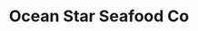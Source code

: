 ---
layout: place
title: "Ocean Star Seafood Co"
permalink: /montana/great-falls/ocean-star-seafood-co.html
stateAbbr: MT
stateName: Montana
cityName: Great Falls
seo:
  name: "Ocean Star Seafood Co"
  type: Restaurant
  links: null
description: "Ocean Star Seafood Co serves delicious sushi in Great Falls, Montana. Try fresh Japanese dishes for a great dining experience. "
place_id: ChIJc1taMQBJQlMRuKVAlHFfDy8
photos:
  - name: >-
      places/ChIJc1taMQBJQlMRuKVAlHFfDy8/photos/AeeoHcIG4FFHFNJ2Vkm4bvY7wnnHYz97h8htfw5-95oEhXiHEj48jpe_my8coo0xyEPH9tuRupWHTDaKY_nu1l2VO7Dr6LlpD4VCRwwhrHdvBhHx4BW8f1cmueaOC6U-lLbTOShgqxIN9BjehzJBL3X6uPYiEd7Q1pH-gKYaQYAdWmh0aju51Ohsh56QJp8W3Mtj11qzZC8XnCt_bJL8_NH2_V4QVNJ4KbBSjnWerxYFqxRHCOvsX59Eu_pa0EuaYadu80vYcxg4IpPOiMiS2HZUYa_JQiHUU6YAmM3QdjWy5tcZ9Lj2iJPykUk7Rwyd115x4A9yejge_V7UTIKUfZ2Cvldl56G_S9D525oDwLfnffm8Ylj6y2adkWoz5b__my-kVmCWzDFxs6P3oWzHstT6jUxfaKH_guT4Zm4njRFZmdY
    widthPx: 1920
    heightPx: 1440
    authorAttributions:
      - displayName: Ramos
        uri: https://maps.google.com/maps/contrib/101089622454706790667
        photoUri: >-
          https://lh3.googleusercontent.com/a/ACg8ocIkQmIVV7S8yr2jGsi2cAK5LpqHtYzQA5Z6ULfnHLmSgDJcJMg=s100-p-k-no-mo
    flagContentUri: >-
      https://www.google.com/local/imagery/report/?cb_client=maps_api_places.places_api&image_key=!1e10!2sCIHM0ogKEICAgMCAnpynJQ&hl=en-US
    googleMapsUri: >-
      https://www.google.com/maps/place//data=!3m4!1e2!3m2!1sCIHM0ogKEICAgMCAnpynJQ!2e10!4m2!3m1!1s0x53424900315a5b73:0x2f0f5f719440a5b8
  - name: >-
      places/ChIJc1taMQBJQlMRuKVAlHFfDy8/photos/AeeoHcJBN2o_pFZTwjHQ1j5u-7sUtXer_4usZ6eDQR6y0Q089zwf3APzX3LYyWC3xWeOXbbLKR1PY502zOR5XFUDvHpJX2mXEeAwi2yXQYorIo0YkPdoXY6VOS6RSHtF_Rps_1icREWxjtbvj3HPb07O03ROM2bhwmT0vs5lU5QJ1LJcKauL0C54c0JL52LYgG2kDYvp9dvEhKIBrWWw7wzm0msBmJrkWT3TGcBlfmgNuwSImcgYpiPrWKkp6rAXwDLcU6zfOUxyfZfuI2X1DkOQizAA00QB5JgJ_k_2MSp3LISi6FfQ7k_V5QjHw97vDzHisim_ZvKrhVKlDHawqcNh3cyg5a5Gynx0O05f-ukxFr4s1eDztVUiptRXiKIP4EjyT3vZmROAvuMXj3UgiOZ5EoBQitksE_j1qUK09iYqKYI0ow
    widthPx: 4096
    heightPx: 3072
    authorAttributions:
      - displayName: Taylor Haines
        uri: https://maps.google.com/maps/contrib/110573711240998736206
        photoUri: >-
          https://lh3.googleusercontent.com/a/ACg8ocJQJngN-wuogtRKlahl9xYjy_wA7_2eTUw7yb6VYAVMyjzIVA=s100-p-k-no-mo
    flagContentUri: >-
      https://www.google.com/local/imagery/report/?cb_client=maps_api_places.places_api&image_key=!1e10!2sCIHM0ogKEICAgMCAs87UKQ&hl=en-US
    googleMapsUri: >-
      https://www.google.com/maps/place//data=!3m4!1e2!3m2!1sCIHM0ogKEICAgMCAs87UKQ!2e10!4m2!3m1!1s0x53424900315a5b73:0x2f0f5f719440a5b8
  - name: >-
      places/ChIJc1taMQBJQlMRuKVAlHFfDy8/photos/AeeoHcLF2B26ueaRg3d1nJm4Y6bsRcSinc9XU0oCn4vH6KZPLnaBcbWLbjPE5rVDFJ7hVE3XAUBZhtzwyVhUdNO8zFbWwVwRAnFgwfu3P2-Mae-SKWezSehIjKxCBx8rLbyw1AHcm-kzauPiNogOionKnIo0x-xnRosiPouqrB4VcTMlhj0n33-95pVsDLhbU_vaKeQLuP9wSWjm2n4t5WHYaoC5r8J26UfITuGFW5S7IE1uDunN_BcUrnzGgyjI-bWUJIJztQZ2VLU9ZMu4JUsdJ81o-HyvOdehfoEFW9FzZ_s2SvCxY0q6kpIwaKQ1F29HAvQjmRilIsB5F6FAUjhxV8ZAr3cF8fItTADQbxZ5jGxcKf0vdacj1fw-HEmzKvalnLA526s0pMbRnfkeZRqMAoYB2HpWtU_mgLhkH1EFALURChI
    widthPx: 4080
    heightPx: 3072
    authorAttributions:
      - displayName: Amber Marsh
        uri: https://maps.google.com/maps/contrib/117941481890402511387
        photoUri: >-
          https://lh3.googleusercontent.com/a-/ALV-UjXXrJcWmfDRgYMA4ZzPcNrp5VCYq0QPYLUAWHcxdDrjy6XEE7DM=s100-p-k-no-mo
    flagContentUri: >-
      https://www.google.com/local/imagery/report/?cb_client=maps_api_places.places_api&image_key=!1e10!2sCIHM0ogKEICAgID_zZP23QE&hl=en-US
    googleMapsUri: >-
      https://www.google.com/maps/place//data=!3m4!1e2!3m2!1sCIHM0ogKEICAgID_zZP23QE!2e10!4m2!3m1!1s0x53424900315a5b73:0x2f0f5f719440a5b8
  - name: >-
      places/ChIJc1taMQBJQlMRuKVAlHFfDy8/photos/AeeoHcJZusa2llbClyhx6D503wPnozXXqAtdIZ88qXBhIEYxMvEZ1bBFo_Y2Lyuz0qT9FagiIhc2u4y_mUGaqRRo4dPPj7sGQDk6vs5dBBBDVywdJxmywQTlncuHKClImFZpySi8a9ebfK4f--PBY9igj0CVvV-9yC_ARPQt7P4sRnHMyAKWwuI6UWTw0Mtn4-In2vA9JNXOX7_T4CD3xCX47JZiSyrt3cGfjrIsqPoicEUwgBKdHiuIwtqd_-jvhAo6dPXoIhtDErzLllasNNhhqRMFQloH5v8xyqc29HYDpILDlKdNAx5_mzZlp70xuUWU-wruRlWwmRq_PeSch7MvY2aOR3zaOIHIomorefNnJCIayPp3zrWE4UDc6z-wRHj-flRX6khpDCSlhekUNWgdXq8cX0o8Dq-YnE6BIPDN3cEFjtn3
    widthPx: 4096
    heightPx: 3072
    authorAttributions:
      - displayName: Taylor Haines
        uri: https://maps.google.com/maps/contrib/110573711240998736206
        photoUri: >-
          https://lh3.googleusercontent.com/a/ACg8ocJQJngN-wuogtRKlahl9xYjy_wA7_2eTUw7yb6VYAVMyjzIVA=s100-p-k-no-mo
    flagContentUri: >-
      https://www.google.com/local/imagery/report/?cb_client=maps_api_places.places_api&image_key=!1e10!2sCIHM0ogKEICAgMCAs87UiQE&hl=en-US
    googleMapsUri: >-
      https://www.google.com/maps/place//data=!3m4!1e2!3m2!1sCIHM0ogKEICAgMCAs87UiQE!2e10!4m2!3m1!1s0x53424900315a5b73:0x2f0f5f719440a5b8
  - name: >-
      places/ChIJc1taMQBJQlMRuKVAlHFfDy8/photos/AeeoHcIPRKXHA2IA6v8fR7-PRNd9Sr7jQwefb_r__JEeoFDPr2IGVPP_hE4WZqZk0xqCdvXjkYpy27yzA2HAe00boJy-VSYwbe8zqRd3vOkl1K3yeiZcQ_uQkG5NP_g7biu_zk7hd6QFHEamWFV7gkDiHmplkfjRIP5wSfK7XOIQVmJF4clnYideu8SJoxoCb3bWCQTNEMYP7Nl_cvcgtiIOwDXkymMhvMKRwoDWiiqcQXqlwX7fMG2hhfqlBj1qBovcd4OxZZTt_ITcCVEGArgrRntLUI1mFBDu7QHBkVuPS6yCXtmEp2HKzozMfiHU3X_Z8P5KgqOxppciXQKDM1aj8D5hHRDS3z3ypyYEJoBuqfKdxAONkXsy5sJlKzujhfebqP2hH2VeExvaIHMqLnysq500exnGknh9FI2qBUm_nBvX4bY
    widthPx: 3024
    heightPx: 4032
    authorAttributions:
      - displayName: Thảo Võ
        uri: https://maps.google.com/maps/contrib/105276871479847035260
        photoUri: >-
          https://lh3.googleusercontent.com/a/ACg8ocKDWD0DzYf4QKbomf0JJ7RL-nSzpe9ZLDD5ZnJgNZ9QLxU3Tg=s100-p-k-no-mo
    flagContentUri: >-
      https://www.google.com/local/imagery/report/?cb_client=maps_api_places.places_api&image_key=!1e10!2sCIHM0ogKEICAgMCg3cPY9gE&hl=en-US
    googleMapsUri: >-
      https://www.google.com/maps/place//data=!3m4!1e2!3m2!1sCIHM0ogKEICAgMCg3cPY9gE!2e10!4m2!3m1!1s0x53424900315a5b73:0x2f0f5f719440a5b8
  - name: >-
      places/ChIJc1taMQBJQlMRuKVAlHFfDy8/photos/AeeoHcKjGmsQ9_OugJ4u9Y4rq0bWrWpsyDV6vVRnXMjO6FYCnN7cIwNL4UjcwrkJTaLkmFmY-fbYGxVjs4a0itiOw9VfjvL5Zcc2K5-Tv43yQO-EEviLI9UVfF5xMLEA4WNvVUqaGbrUjp5T9eRn6X8SICu2VnFNxE9mCl0StG1AZw9lMOdffFsaic5ied4Q5FRPlJ8hw20SOzVBfQTE20kRFHuRG0giMWJTDxiPd_UL0c12xi2I77WMimxZg5h9vuX4k872Ye-y50FERdKNWCF7gdFaXGTxOrR9oyJc4peHNVV1lMrr-a1Rau6IGpa4uPiDrQZpUliezh-hFSYtxGFSKRpDmAzugKIV6-bm_uU4WkXgZxya-M0crDAJASMrHB-eO1lJngvnrBZ2o1IYBBrFz55flqOollCW61JsieaEzNG5B4fe
    widthPx: 4032
    heightPx: 2105
    authorAttributions:
      - displayName: Gregory Landford
        uri: https://maps.google.com/maps/contrib/100901496195370405445
        photoUri: >-
          https://lh3.googleusercontent.com/a-/ALV-UjXiBxUIALt9SbSDlcgFjZRMbZq5akq3EUG1qAlKzaN8NQAkEx_F=s100-p-k-no-mo
    flagContentUri: >-
      https://www.google.com/local/imagery/report/?cb_client=maps_api_places.places_api&image_key=!1e10!2sCIHM0ogKEICAgMCglZGesAE&hl=en-US
    googleMapsUri: >-
      https://www.google.com/maps/place//data=!3m4!1e2!3m2!1sCIHM0ogKEICAgMCglZGesAE!2e10!4m2!3m1!1s0x53424900315a5b73:0x2f0f5f719440a5b8
  - name: >-
      places/ChIJc1taMQBJQlMRuKVAlHFfDy8/photos/AeeoHcJfATnmJmSX9v46HDiojFnv0q69foAaMoUiXuOwDlkRD3Kaml7MhRcz-lk7-C_050Iiz-j1INbX30x8YA5omd2qZ-oksGhJKPMojJw3SOzVJMU1U6bb_cpV1mbMD8TXDzj7fnVsnLFY0tcvImT8Dba48d-Xw7YldbnihbZBu0A3QCTuu2g2sz2FekfQbaUinzSbFYGxbZ_CNS23BdK_m-gZ5sH0epH_N_oO8oIBkZxR04W5s8Q46XzX2a0yVBpkNvwWxyW5qsRotE1MU8syuOc0mkQahcFL-qppoM8oIl176DX_efNwZkj4erSaFXQ0EaMPP_bucNokyvAjLh50kkkO9a0Q6AzEdLCYnUgzuwp6bF9ISVYb7-quRE-icLpoO26gV-SaQDgUs1wdnbGC3T4AzOadX05qHRV2BUDSUDlt9Bbs
    widthPx: 4096
    heightPx: 3072
    authorAttributions:
      - displayName: Taylor Haines
        uri: https://maps.google.com/maps/contrib/110573711240998736206
        photoUri: >-
          https://lh3.googleusercontent.com/a/ACg8ocJQJngN-wuogtRKlahl9xYjy_wA7_2eTUw7yb6VYAVMyjzIVA=s100-p-k-no-mo
    flagContentUri: >-
      https://www.google.com/local/imagery/report/?cb_client=maps_api_places.places_api&image_key=!1e10!2sCIHM0ogKEICAgMCAs87UuQE&hl=en-US
    googleMapsUri: >-
      https://www.google.com/maps/place//data=!3m4!1e2!3m2!1sCIHM0ogKEICAgMCAs87UuQE!2e10!4m2!3m1!1s0x53424900315a5b73:0x2f0f5f719440a5b8
  - name: >-
      places/ChIJc1taMQBJQlMRuKVAlHFfDy8/photos/AeeoHcKGuqaWYYRIGGKgtvE_WSmpE9EH_XoA-3tYaWVlevrCEqXyTPXrKvTy9SwEZI88TKc4y2QZ3sjuVbP-rVBnCg2fn-DekKbITqoBPv1T5loUfl94skt93uAPljngO_59kOS3nnJvFs6RGGlLKdjI9fCKBCIh4LchW7055DBoEQlJaZFWql5ibdKOEchKFlfoGffEDce9pSmuQ1KWMMRaAAyD_YjJpfLeZ0UA2tFaMo3RzvSr2edBZHuMGW4VrBDVlHcgFT26pYggE03xDYVWsdfy8IrVxHWcAdfLy2f4T9nl9i2uMx2HSAyvh9mHW_OZuwQuxWET5RVKo_DEJWMkjfvyXy0SrnoycY0nt_LoTU6vv7z2V5qc76nkXNXx9IGeWKidrCogMJusSxQCUzOP_H9PWVpNE1r00DaxWP921qY49Qe4
    widthPx: 3024
    heightPx: 4032
    authorAttributions:
      - displayName: B Squad Girls
        uri: https://maps.google.com/maps/contrib/115711146930702103020
        photoUri: >-
          https://lh3.googleusercontent.com/a-/ALV-UjUtPWenSw3lJEuFrP1msYPktevfFsdC9IR-NfUY-bYOjNOEZIC9=s100-p-k-no-mo
    flagContentUri: >-
      https://www.google.com/local/imagery/report/?cb_client=maps_api_places.places_api&image_key=!1e10!2sCIHM0ogKEICAgMDg7rvMqAE&hl=en-US
    googleMapsUri: >-
      https://www.google.com/maps/place//data=!3m4!1e2!3m2!1sCIHM0ogKEICAgMDg7rvMqAE!2e10!4m2!3m1!1s0x53424900315a5b73:0x2f0f5f719440a5b8
  - name: >-
      places/ChIJc1taMQBJQlMRuKVAlHFfDy8/photos/AeeoHcK7BdxPSk3gXtbavFOZRHx_DnU0hmz-SZepQQ5UyWcB34yfHnxE7twwEAXQLdALf_b1pQerfO2PjV14_aVwryXhxKxpbuI2cy2JpOplGofKPaaEBhrgyjoI5s9PjJeuhOO2mGvcL0xODOdTT-E_UKinGYnLduKUB_d00Q4cquP8W3R56jjxjwAMc78wof7IUN0E8MDHUR1QVdYv85nCh62FSCYaN-3SW1je-kI82CQjZT2ncxVCB_YtzV9s4Z7YEoEWHz-vk3jsRRVpz2mPMY9zZ8RmE7uohlOgIXld3ML9xKNaxft58DYJABYvpSNoh7fahB7sGaq8-3VaklmTGTCHCeflDV6dt6y51CCar8BacpQJwuryU5EBjTQ4C8F2Dp6p0ozDk7t1_KET2S94EFQXf4dF7mfPURQNJRbc5AqvEci8
    widthPx: 3024
    heightPx: 4032
    authorAttributions:
      - displayName: mark gonzales
        uri: https://maps.google.com/maps/contrib/104042344936387302368
        photoUri: >-
          https://lh3.googleusercontent.com/a/ACg8ocKx8XwHOr-FesWOcafjDyP_X32Unl3Vj10crgdXqHhccf8BxA=s100-p-k-no-mo
    flagContentUri: >-
      https://www.google.com/local/imagery/report/?cb_client=maps_api_places.places_api&image_key=!1e10!2sCIHM0ogKEICAgMCA0OrNnQE&hl=en-US
    googleMapsUri: >-
      https://www.google.com/maps/place//data=!3m4!1e2!3m2!1sCIHM0ogKEICAgMCA0OrNnQE!2e10!4m2!3m1!1s0x53424900315a5b73:0x2f0f5f719440a5b8
  - name: >-
      places/ChIJc1taMQBJQlMRuKVAlHFfDy8/photos/AeeoHcLRrxSvx4d4kIx-hCEV9-Yq0xaO0IiIsScTCK8CtaY6ddU8QxHckVzeAYEajYCqo96Jp1ldmDGqC0F6yYlEfb6AEbAXdBoxC0tZZ91ANQ5vKUDQK7WLGmSsAIKkoNcc3E1oT-xvNhR-aGGv6qN8J9o_hgS7M_3Xz9cMFuUVAowWnGtFQ3faCIlCb4Wc-hi6_YbKWjXdiVnWPlzukLDBi79OYkqy3RmZiaLXmkkSrfLXHDbe6lFFV4LkuUGbB878wANVpTU7Y3a-B9DCEECfN5Md4JVeXhgoGLHeMZrrfz1upkvaXraMnxLERHYoy4fTX1hBQT0uLHcy7FyBnxKHhQcPpPnDBwGn_BNf08evZ770yKYryI9uwxXdMBuivifGh_IBCUadTloSJS5iKQgHbddFJPhaOajulGKU8klDx1sNqrg
    widthPx: 1800
    heightPx: 4000
    authorAttributions:
      - displayName: Dale Neubauer
        uri: https://maps.google.com/maps/contrib/113801096472801421424
        photoUri: >-
          https://lh3.googleusercontent.com/a/ACg8ocJtvv0-vaD1hv9Zqp-z9NOrulHehOyixfjfTBG2P13pNpCTKg=s100-p-k-no-mo
    flagContentUri: >-
      https://www.google.com/local/imagery/report/?cb_client=maps_api_places.places_api&image_key=!1e10!2sCIHM0ogKEICAgMDQqfHwiQE&hl=en-US
    googleMapsUri: >-
      https://www.google.com/maps/place//data=!3m4!1e2!3m2!1sCIHM0ogKEICAgMDQqfHwiQE!2e10!4m2!3m1!1s0x53424900315a5b73:0x2f0f5f719440a5b8
address: 1420 Market Pl Dr, Great Falls, MT 59404, USA
street: 1420 Market Pl Dr
city: Great Falls
state: MT
zip: '59404'
country: USA
neighborhood: null
latitude: '47.481189'
longitude: '-111.339066'
accessibility_options:
  wheelchairAccessibleParking: true
  wheelchairAccessibleEntrance: true
business_status: OPERATIONAL
name: Ocean Star Seafood Co
google_maps_links:
  directionsUri: >-
    https://www.google.com/maps/dir//''/data=!4m7!4m6!1m1!4e2!1m2!1m1!1s0x53424900315a5b73:0x2f0f5f719440a5b8!3e0
  placeUri: https://maps.google.com/?cid=3391033985856480696
  writeAReviewUri: >-
    https://www.google.com/maps/place//data=!4m3!3m2!1s0x53424900315a5b73:0x2f0f5f719440a5b8!12e1
  reviewsUri: >-
    https://www.google.com/maps/place//data=!4m4!3m3!1s0x53424900315a5b73:0x2f0f5f719440a5b8!9m1!1b1
  photosUri: >-
    https://www.google.com/maps/place//data=!4m3!3m2!1s0x53424900315a5b73:0x2f0f5f719440a5b8!10e5
primary_type: Restaurant
opening_hours:
  regular: null
  current: null
secondary_opening_hours:
  regular:
    weekdayDescriptions: null
    type: null
  current:
    weekdayDescriptions: null
    type: null
phone: +1-941-251-6940
price_level: null
price_range: null
rating: null
rating_count: 0
website: null
reviews: null
parking_options: null
payment_options: null
allow_dogs: null
curbside_pickup: null
delivery: null
dine_in: null
good_for_children: null
good_for_groups: null
good_for_sports: null
live_music: null
menu_for_children: null
outdoor_seating: null
reservable: null
restroom: null
serves_beer: null
serves_breakfast: null
serves_brunch: null
serves_cocktails: null
serves_coffee: null
serves_dinner: null
serves_dessert: null
serves_lunch: null
serves_vegetarian_food: null
serves_wine: null
takeout: null
update_category: essentials
summary: null

---
